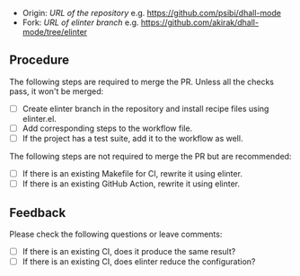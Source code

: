 - Origin: *URL of the repository* e.g. https://github.com/psibi/dhall-mode
- Fork: *URL of elinter branch* e.g. https://github.com/akirak/dhall-mode/tree/elinter

## Procedure
The following steps are required to merge the PR. Unless all the checks pass, it won't be merged:

- [ ] Create elinter branch in the repository and install recipe files using elinter.el.
- [ ] Add corresponding steps to the workflow file.
- [ ] If the project has a test suite, add it to the workflow as well.

The following steps are not required to merge the PR but are recommended:

- [ ] If there is an existing Makefile for CI, rewrite it using elinter.
- [ ] If there is an existing GitHub Action, rewrite it using elinter.

## Feedback
Please check the following questions or leave comments:

- [ ] If there is an existing CI, does it produce the same result?
- [ ] If there is an existing CI, does elinter reduce the configuration?
